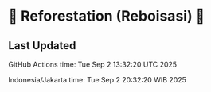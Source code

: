 
# 🌳 Reforestation (Reboisasi) 🌲

## Last Updated

GitHub Actions time: Tue Sep  2 13:32:20 UTC 2025

Indonesia/Jakarta time: Tue Sep  2 20:32:20 WIB 2025
